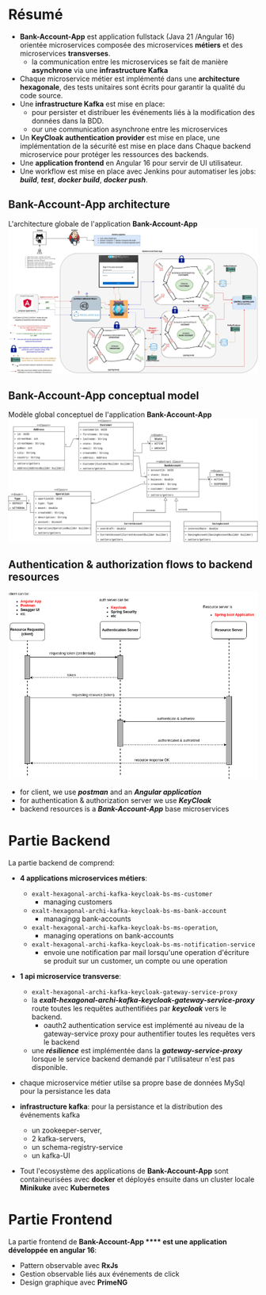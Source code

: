 # Résumé
- **Bank-Account-App** est application fullstack (Java 21 /Angular 16) orientée microservices composée des microservices **métiers** et des  microservices **transverses**.
    - la communication entre les microservices se fait de manière **asynchrone** via une **infrastructure Kafka**
- Chaque microservice métier est implémenté dans une **architecture hexagonale**, des tests unitaires sont écrits pour garantir la qualité du code source.
- Une **infrastructure Kafka** est mise en place:
    - pour persister et distribuer les événements liés à la modification des données dans la BDD.
    - our une communication asynchrone entre les microservices
- Un **KeyCloak authentication provider** est mise en place, une implémentation de la sécurité est mise en place dans Chaque backend microservice pour protéger les ressources des backends.
- Une **application frontend** en Angular 16 pour servir de UI utilisateur.
- Une workflow est mise en place avec Jenkins pour automatiser les jobs: ***build***, ***test***, ***docker build***, ***docker push***.

## Bank-Account-App architecture
L'architecture globale de l'application **Bank-Account-App**
![application-architecture](exalt-bank-account-app-v3.jpg)

## Bank-Account-App conceptual model
Modèle global conceptuel de l'application **Bank-Account-App**
![conceptual-model](exalt-bank-account-conception.png)

## Authentication & authorization flows to backend resources
![resources-authentication](./authentication-authorization-flow.png)
- for client, we use ***postman*** and an ***Angular application***
- for authentication & authorization server we use ***KeyCloak***
- backend resources is a ***Bank-Account-App*** base microservices

# Partie Backend
La partie backend de comprend:

 - **4 applications microservices métiers**:
    - ```exalt-hexagonal-archi-kafka-keycloak-bs-ms-customer```
        - managing customers
    - ```exalt-hexagonal-archi-kafka-keycloak-bs-ms-bank-account```
        - managingg bank-accounts
    - ```exalt-hexagonal-archi-kafka-keycloak-bs-ms-operation```,
        - managing operations on bank-accounts
    - ```exalt-hexagonal-archi-kafka-keycloak-bs-ms-notification-service```
        - envoie une notification par mail lorsqu'une operation d'écriture se produit sur un customer, un compte ou une operation 

- **1 api microservice transverse**: 
    - ```exalt-hexagonal-archi-kafka-keycloak-gateway-service-proxy```  
    - la ***exalt-hexagonal-archi-kafka-keycloak-gateway-service-proxy*** route toutes les requêtes authentifiées par ***keycloak*** vers le backend.
        - oauth2 authentication service est implémenté au niveau de la gateway-service proxy pour authentifier toutes les requêtes vers le backend
    - une ***résilience*** est implémentée dans la ***gateway-service-proxy*** lorsque le service backend demandé par l'utilisateur n'est pas disponible.

- chaque microservice métier utilse sa propre base de données MySql pour la persistance les data

- **infrastructure kafka**: pour la persistance et la distribution des événements kafka
    - un zookeeper-server,  
    - 2 kafka-servers,
    - un schema-registry-service
    - un kafka-UI

- Tout l'ecosystème des applications de **Bank-Account-App** sont containeurisées avec **docker** et déployés ensuite dans un cluster locale **Minikuke** avec **Kubernetes**

# Partie Frontend

La partie frontend de **Bank-Account-App **** est une application développée en angular 16**:
- Pattern observable avec **RxJs**
- Gestion observable liés aux événements de click
- Design graphique avec **PrimeNG**
